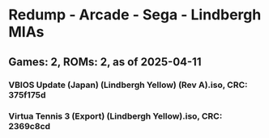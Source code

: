 # Redump - Arcade - Sega - Lindbergh MIAs
## Games: 2, ROMs: 2, as of 2025-04-11

### VBIOS Update (Japan) (Lindbergh Yellow) (Rev A).iso, CRC: 375f175d
### Virtua Tennis 3 (Export) (Lindbergh Yellow).iso, CRC: 2369c8cd
